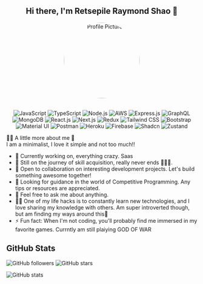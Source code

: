 
<h2 align="center">
  Hi there, I'm Retsepile Raymond Shao 👋<br/>
</h2>
<div align="center" style="display: flex; align-items: center; justify-content: center; flex-direction: column;"> <img alt="Profile Picture" src="https://storage.googleapis.com/nala-6d763.appspot.com/1705770359123_1705770333918.jpg" width="200" style="border-radius:50%;" />
</div>


<br/>
<p align="center">
  <!-- JavaScript Badge -->
  <img src="https://img.shields.io/badge/JavaScript-ES6-yellow?style=for-the-badge&logo=javascript" alt="JavaScript">

  <!-- TypeScript Badge -->
  <img src="https://img.shields.io/badge/TypeScript-blue?style=for-the-badge&logo=typescript" alt="TypeScript">

  <!-- Node.js Badge -->
  <img src="https://img.shields.io/badge/Node.js-green?style=for-the-badge&logo=node.js" alt="Node.js">


<!-- AWS Badge -->
<img src="https://img.shields.io/badge/AWS-orange?style=for-the-badge&logo=amazon-aws" alt="AWS">


  <!-- Express.js Badge -->
  <img src="https://img.shields.io/badge/Express.js-grey?style=for-the-badge&logo=express" alt="Express.js">

  <!-- GraphQL Badge -->
  <img src="https://img.shields.io/badge/GraphQL-pink?style=for-the-badge&logo=graphql" alt="GraphQL">

  <!-- MongoDB Badge -->
  <img src="https://img.shields.io/badge/MongoDB-green?style=for-the-badge&logo=mongodb" alt="MongoDB">

  <!-- React.js Badge -->
  <img src="https://img.shields.io/badge/React.js-blue?style=for-the-badge&logo=react" alt="React.js">

  <!-- Next.js Badge -->
  <img src="https://img.shields.io/badge/Next.js-black?style=for-the-badge&logo=next.js" alt="Next.js">

  <!-- Redux Badge -->
  <img src="https://img.shields.io/badge/Redux-purple?style=for-the-badge&logo=redux" alt="Redux">

  <!-- Tailwind CSS Badge -->
  <img src="https://img.shields.io/badge/Tailwind%20CSS-blue?style=for-the-badge&logo=tailwind-css" alt="Tailwind CSS">

  <!-- Bootstrap Badge -->
  <img src="https://img.shields.io/badge/Bootstrap-purple?style=for-the-badge&logo=bootstrap" alt="Bootstrap">

  <!-- Material UI Badge -->
  <img src="https://img.shields.io/badge/Material%20UI-blue?style=for-the-badge&logo=material-ui" alt="Material UI">

  <!-- Postman Badge -->
  <img src="https://img.shields.io/badge/Postman-orange?style=for-the-badge&logo=postman" alt="Postman">

  <!-- Heroku Badge -->
  <img src="https://img.shields.io/badge/Heroku-purple?style=for-the-badge&logo=heroku" alt="Heroku">

  <!-- Firebase Badge -->
  <img src="https://img.shields.io/badge/Firebase-yellow?style=for-the-badge&logo=firebase" alt="Firebase">

  <img src="https://img.shields.io/badge/Shadcn-blue?style=for-the-badge&logo=shadcn" alt="Shadcn">
<img src="https://img.shields.io/badge/Zustand-green?style=for-the-badge&logo=zustand" alt="Zustand">


</p>

<div>
  <p>
    🙋‍♂️ A little more about me 🚀 <br/>
     I am a minimalist, I love it simple and not too much!! <br/>
    <ul>
      <li>🔭 Currently working on, everything crazy. Saas </li>
      <li>🌱 Still on the journey of skill acquisition,  really never ends 🤦🏾‍♂️.</li>
      <li>👯 Open to collaboration on interesting development projects. Let's build something awesome together!</li>
      <li>🤔 Looking for guidance in the world of Competitive Programming. Any tips or resources are appreciated.</li>
      <li>💬 Feel free to ask me about anything.</li>
      <li>👨‍💻 One of my life hacks is to constantly learn new technologies, and I love sharing my knowledge with others. Am super introverted though, but am finding my ways around this🚀</li>
      <li>⚡ Fun fact: When I'm not coding, you'll probably find me immersed in my favorite games. Currntly am still plaiying GOD OF WAR</li>
    </ul>
  </p>
</div>



## GitHub Stats
![GitHub followers](https://img.shields.io/github/followers/ragmer09toske?style=social)
![GitHub stars](https://img.shields.io/github/stars/ragmer09toske?style=social)

![GitHub stats](https://github-readme-stats.vercel.app/api?username=ragmer09toske&show_icons=true&count_private=true&hide=issues,contribs)




